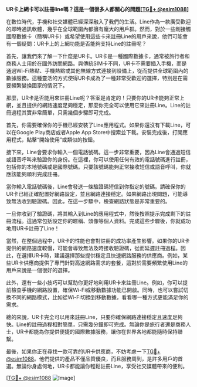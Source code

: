 **UR卡上網卡可以註冊line嗎？這是一個很多人都關心的問題[[TG💪+ @esim1088](https://t.me/s/esim1088)]**

在數位時代，手機和社交媒體已經深深融入了我們的生活。Line作為一款廣受歡迎的即時通訊軟體，幾乎在全球範圍內都擁有龐大的用戶群。然而，對於一些剛接觸國際數據卡（簡稱UR卡）或希望使用這些卡來註冊Line的用戶來說，他們可能會有一個疑問：UR卡上的上網功能是否能夠支持Line的註冊呢？

首先，讓我們來了解一下什麼是UR卡。UR卡是一種國際數據卡，通常被旅行者和商務人士用於在國外訪問網路。與傳統SIM卡不同，UR卡不需要插入手機，而是通過Wi-Fi熱點、手機熱點或其他無線方式連接到設備上，從而提供全球範圍內的數據服務。這種靈活的方式使得UR卡成為了一種非常受歡迎的選擇，特別是在需要頻繁變換國家的情況下。

那麼，UR卡是否能用來註冊Line呢？答案是肯定的！只要你的UR卡能夠正常上網，並且提供的網路速度足夠穩定，那麼你完全可以使用它來註冊Line。Line的註冊過程其實非常簡單，只需幾個步驟即可完成。

首先，你需要確保你的手機已經安裝了Line應用程式。如果你還沒有下載Line，可以在Google Play商店或者Apple App Store中搜索並下載。安裝完成後，打開應用程式，點擊“開始使用”或類似的按鈕。

接下來，Line會要求你輸入一個電話號碼。這一步非常重要，因為Line會通過短信或語音呼叫來驗證你的身份。在這裡，你可以使用任何有效的電話號碼進行註冊，包括你的本地號碼或是國際號碼。只要該號碼能夠正常接收短信或語音呼叫，你就應該能夠順利完成註冊。

當你輸入電話號碼後，Line會發送一條驗證碼短信到你指定的號碼。請確保你的UR卡已經正確配置好網路設定，並且網路連接穩定。如果網路出現問題，可能導致無法收到驗證碼。因此，在這一步驟中，檢查網路狀態是非常重要的。

一旦你收到了驗證碼，將其輸入到Line的應用程式中，然後按照提示完成剩下的註冊流程。這通常包括設定你的暱稱、頭像等個人資料。完成這些步驟後，你就成功地用UR卡註冊了Line！

當然，在整個過程中，UR卡的性能也會對註冊的成功率產生影響。如果你的UR卡提供的網路速度較慢，可能會導致無法及時接收驗證碼，從而延遲註冊過程。因此，在選擇UR卡時，建議選擇那些提供穩定且快速網路服務的供應商。例如，某些UR卡供應商提供了專門針對高速網路需求的套餐，這對於需要頻繁使用Line的用戶來說是一個很好的選擇。

此外，還有一些小技巧可以幫助你更好地利用UR卡來註冊Line。例如，你可以提前檢查手機的網路設置，確保Wi-Fi或移動數據功能已開啟。同時，也可以嘗試切換不同的網路模式，比如從Wi-Fi切換到移動數據，看看哪一種方式更能滿足你的需求。

總的來說，UR卡完全可以用來註冊Line，只要你確保網路連接穩定且速度足夠快。Line的註冊過程相對簡單，只需幾分鐘即可完成。無論你是旅行者還是商務人士，UR卡都能為你提供便捷的國際數據服務，讓你在世界各地都能隨時保持聯繫。

最後，如果你正在尋找一款可靠的UR卡供應商，不妨考慮一下[TG💪+ @esim1088](https://t.me/s/esim1088)。他們提供的產品不僅品質優良，而且服務周到，是許多用戶的首選。無論你身處何地，UR卡都能讓你輕鬆註冊Line，享受社交媒體帶來的便利。

[[TG💪+ @esim1088](https://t.me/s/esim1088) ![Image](https://i.postimg.cc/4NQfJmqS/Snipaste-2025-05-13-00-14-12.png)]